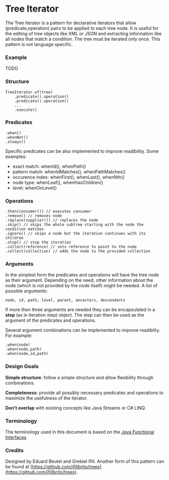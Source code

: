 # Tree Iterator

The Tree Iterator is a pattern for declarative iterators that allow (predicate,operation) pairs to be applied to each tree node.
It is useful for the editing of tree objects like XML or JSON and extracting information like all nodes that match a condition.
The tree must be iterated only once. This pattern is not language specific.

### Example

TODO
    
### Structure

    TreeIterator.of(tree)
        .predicate().operation()
        .predicate().operation()
        ...
        .execute()
		
### Predicates

    .when()
    .whenNot()
    .always()

Specific predicates can be also implemented to improve readibility. Some examples:
   
 - exact match: whenId(), whenPath()
 - pattern match: whenIdMatches(), whenPathMatches() 
 - occurence index: whenFirst(), whenLast(), whenNth()
 - node type: whenLeaf(), whenHasChildren()
 - level: whenOnLevel()

### Operations

    .then(consumer()) // executes consumer 
    .remove() // removes node 
    .replace(supplier()) // replaces the node
    .skip() // skips the whole subtree starting with the node the condition matches
    .ignore() // skips a node but the iteration continues with its children
    .stop() // stop the iteration
    .collect(reference) // sets reference to point to the node
    .collect(collection) // adds the node to the provided collection
     
### Arguments

In the simplest form the predicates and operations will have the tree node as their argument.
Depending on the need, other information about the node (which is not provided by the node itself) might be needed.
A list of possible arguments:

	node, id, path, level, parent, ancestors, descendants

If more then three arguments are needed they can be encapsulated in a **step** (as in iteration step) object.
The step can then be used as the argument of the predicates and operations.

Several argument combinations can be implemented to improve readiblity.
For example: 

	.when(node)
	.when(node,path)
	.when(node,id,path)

### Design Goals

**Simple structure**: follow a simple structure and allow flexibility through combinations.

**Completeness**: provide all possibly necessary predicates and operations to maximize the usefulness of the iterator.

**Don't overlap** with existing concepts like Java Streams or C# LINQ.

### Terminology

The terminology used in this document is based on the [Java Functional Interfaces](https://docs.oracle.com/javase/8/docs/api/java/util/function/package-summary.html)

### Credits
       
Designed by Eduard Beutel and Grebiel Ifill.
Another form of this pattern can be found at [https://github.com/ifillbrito/trees](https://github.com/ifillbrito/trees).
